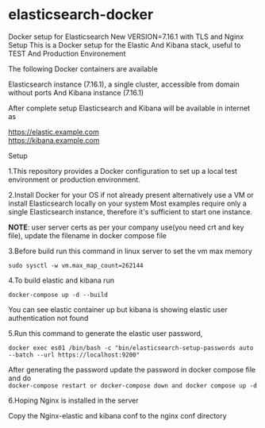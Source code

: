 # elasticsearch-docker
Docker setup for Elasticsearch New VERSION=7.16.1 with TLS and Nginx Setup
This is a Docker setup for the Elastic And Kibana stack, useful to  TEST And Production Environement

The following Docker containers are available

Elasticsearch instance (7.16.1), a single cluster, accessible from domain without ports
And Kibana instance  (7.16.1)

After complete setup  Elasticsearch and Kibana will be available in internet as

https://elastic.example.com <br>
https://kibana.example.com




Setup

1.This repository provides a Docker configuration to set up a local test environment or production environment.

2.Install Docker for your OS if not already present
alternatively use a VM or install Elasticsearch locally on your system
Most examples require only a single Elasticsearch instance, therefore it's sufficient to start one instance.

**NOTE**: user server certs as per your company use(you need crt and key file), update the filename in docker compose file

3.Before build run this command in linux server to set the vm max memory

```sudo sysctl -w vm.max_map_count=262144```

4.To build elastic and kibana run

```docker-compose up -d --build```

You can see elastic container up but kibana is showing elastic user authentication not found

5.Run this command to generate the elastic user password,

```docker exec es01 /bin/bash -c "bin/elasticsearch-setup-passwords auto --batch --url https://localhost:9200"```

After generating the password update the  password in docker compose file and do <br>
```docker-compose restart or docker-compose down and docker compose up -d```


6.Hoping Nginx is installed in the server <br>

Copy the Nginx-elastic and kibana conf to the nginx conf directory 



